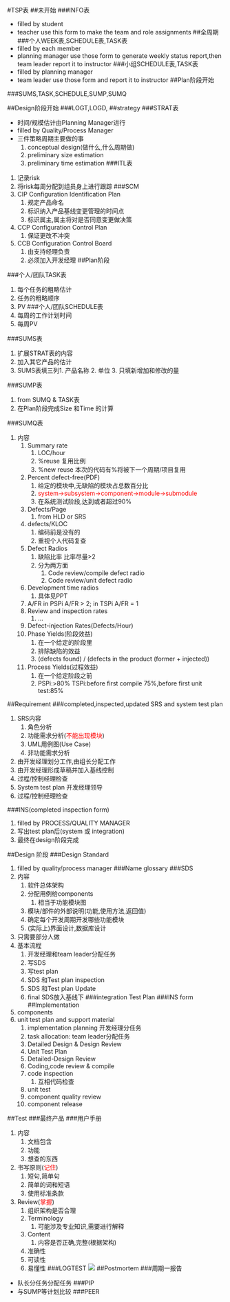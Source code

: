 #TSP表
##未开始
###INFO表
- filled by student
- teacher use this form to make the team and role assignments
##全周期
###个人WEEK表,SCHEDULE表,TASK表
- filled by each member
- planning manager use those form to generate weekly status report,then team leader report it to instructor
###小组SCHEDULE表,TASK表
- filled by planning manager
- team leader use those form and report it to instructor
##Plan阶段开始

###SUMS,TASK,SCHEDULE,SUMP,SUMQ

##Design阶段开始
###LOGT,LOGD,
##strategy
###STRAT表
- 时间/规模估计由Planning Manager进行
- filled by Quality/Process Manager
- 三件策略周期主要做的事 
	1. conceptual design(做什么,什么周期做) 
	2. preliminary size estimation 
	3. preliminary time estimation
###ITL表
1. 记录risk
2. 将risk每周分配到组员身上进行跟踪
###SCM
1. CIP Configuration Identification Plan
	1. 规定产品命名
	2. 标识纳入产品基线变更管理的时间点
	3. 标识属主,属主将对是否同意变更做决策
2. CCP Configuration Control Plan
	1. 保证更改不冲突
3. CCB Configuration Control Board
	1. 由支持经理负责
	2. 必须加入开发经理
##Plan阶段


###个人/团队TASK表
1. 每个任务的粗略估计
2. 任务的粗略顺序
3. PV
###个人/团队SCHEDULE表
1. 每周的工作计划时间
2. 每周PV

###SUMS表
1. 扩展STRAT表的内容
2. 加入其它产品的估计
3. SUMS表填三列1. 产品名称 2. 单位 3. 只填新增加和修改的量


###SUMP表
1. from SUMQ & TASK表
2. 在Plan阶段完成Size 和Time 的计算

###SUMQ表
1. 内容
	1.  Summary rate
		1.  LOC/hour
		2.  %reuse 复用比例
		3.  %new reuse 本次的代码有%将被下一个周期/项目复用
	2.  Percent defect-free(PDF)
		1. 给定的模块中,无缺陷的模块占总数百分比 
		2. <font color='red'>system->subsystem->component->module->submodule</font>
		3. 在系统测试阶段,达到或者超过90%
	3.  Defects/Page
		1.  from HLD or SRS
	4.  defects/KLOC
		1.  编码前是没有的
		5.  重视个人代码复查
	5. Defect Radios
		1. 缺陷比率 比率尽量>2
		2. 分为两方面
			1. Code review/compile defect radio
			2. Code review/unit defect radio
	6. Development time radios
		1. 具体见PPT
	7. A/FR in PSPi A/FR > 2; in TSPi A/FR = 1
	8. Review and inspection rates
		1. ...
	9. Defect-injection Rates(Defects/Hour)
	10. Phase Yields(阶段效益)
		1. 在一个给定的阶段里
		2. 排除缺陷的效益
		3. (defects found) / (defects in the product (former + injected))
	11. Process Yields(过程效益)
		1. 在一个给定阶段之前
		2. PSPi:>80% TSPi:before first compile 75%,before first unit test:85%

##Requirement
###completed,inspected,updated SRS and system test plan
1. SRS内容
	1. 角色分析
	2. 功能需求分析(<font color='red'>不能出现模块</font>)
	3. UML用例图(Use Case)
	4. 非功能需求分析
2. 由开发经理划分工作,由组长分配工作
3. 由开发经理形成草稿并加入基线控制
4. 过程/控制经理检查
1. System test plan 开发经理领导
2. 过程/控制经理检查

###INS(completed inspection form)
1. filled by PROCESS/QUALITY MANAGER
2. 写出test plan后(system 或 integration)
3. 最终在design阶段完成

##Design 阶段
###Design Standard
1. filled by quality/process manager
###Name glossary
###SDS
1. 内容
	1. 软件总体架构
	2. 分配用例给components
		1. 相当于功能模块图
	3. 模块/部件的外部说明(功能,使用方法,返回值)
	4. 确定每个开发周期开发哪些功能模块
	5. (实际上)界面设计,数据库设计
2. 只需要部分人做
3. 基本流程
	1. 开发经理和team leader分配任务
	2. 写SDS
	3. 写test plan
	4. SDS 和Test plan inspection
	5. SDS 和Test plan Update
	6. final SDS放入基线下
###integration Test Plan
###INS form
##Implementation
1. components
2. unit test plan and support material
	1. implementation planning 开发经理分任务
	2. task allocation: team leader分配任务
	3. Detailed Design & Design Review
	4. Unit Test Plan
	5. Detailed-Design Review
	6. Coding,code review & compile
	7. code inspection
		1. 互相代码检查
	7. unit test
	8. component quality review
	9. component release

##Test
###最终产品
###用户手册
1. 内容
	1. 文档包含
	2. 功能
	3. 想查的东西
3. 书写原则(<font color="red">记住</font>)
	1. 短句,简单句
	2. 简单的词和短语
	3. 使用标准条款
4. Review(<font color="red">掌握</font>)
	1. 组织架构是否合理
	2. Terminology
		1. 可能涉及专业知识,需要进行解释
	3. Content
		1. 内容是否正确,完整(根据架构)
	4. 准确性
	5. 可读性
	6. 易懂性
###LOGTEST
![](http://i.imgur.com/3c68Kl6.png)
##Postmortem
###周期一报告
- 队长分任务分配任务
###PIP
- 与SUMP等计划比较
###PEER
